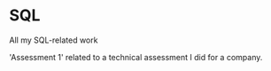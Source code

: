 # SQL
All my SQL-related work

'Assessment 1' related to a technical assessment I did for a company.
